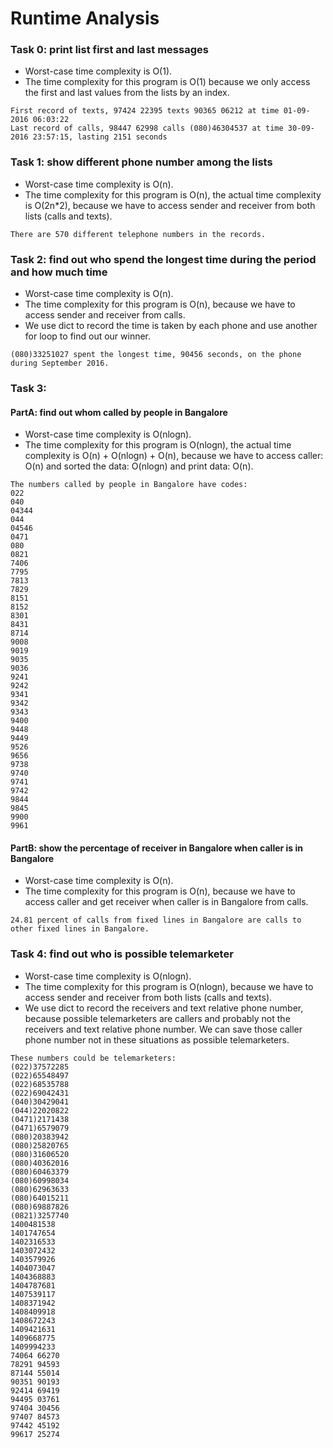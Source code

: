# Runtime Analysis

### Task 0: print list first and last messages
- Worst-case time complexity is O(1).
- The time complexity for this program is O(1) because we only access the first and last values from the lists by an index.
  
```
First record of texts, 97424 22395 texts 90365 06212 at time 01-09-2016 06:03:22
Last record of calls, 98447 62998 calls (080)46304537 at time 30-09-2016 23:57:15, lasting 2151 seconds
```

### Task 1: show different phone number among the lists
- Worst-case time complexity is O(n).
- The time complexity for this program is O(n), the actual time complexity is O(2n*2), because we have to access sender and receiver from both lists (calls and texts).

```
There are 570 different telephone numbers in the records.
```

### Task 2: find out who spend the longest time during the period and how much time

- Worst-case time complexity is O(n).
- The time complexity for this program is O(n), because we have to access sender and receiver from calls.
- We use dict to record the time is taken by each phone and use another for loop to find out our winner.

```
(080)33251027 spent the longest time, 90456 seconds, on the phone during September 2016.
```

### Task 3: 
#### PartA: find out whom called by people in Bangalore

- Worst-case time complexity is O(nlogn).
- The time complexity for this program is O(nlogn), the actual time complexity is O(n) + O(nlogn) + O(n), because we have to access caller: O(n) and sorted the data: O(nlogn) and print data: O(n).

```
The numbers called by people in Bangalore have codes:
022
040
04344
044
04546
0471
080
0821
7406
7795
7813
7829
8151
8152
8301
8431
8714
9008
9019
9035
9036
9241
9242
9341
9342
9343
9400
9448
9449
9526
9656
9738
9740
9741
9742
9844
9845
9900
9961
```

#### PartB: show the percentage of receiver in Bangalore when caller is in Bangalore

- Worst-case time complexity is O(n).
- The time complexity for this program is O(n), because we have to access caller and get receiver when caller is in Bangalore from calls.

```
24.81 percent of calls from fixed lines in Bangalore are calls to other fixed lines in Bangalore.
```

### Task 4: find out who is possible telemarketer

- Worst-case time complexity is O(nlogn).
- The time complexity for this program is O(nlogn), because we have to access sender and receiver from both lists (calls and texts).
- We use dict to record the receivers and text relative phone number, because possible telemarketers are callers and probably not the receivers and text relative phone number. We can save those caller phone number not in these situations as possible telemarketers.

```
These numbers could be telemarketers:
(022)37572285
(022)65548497
(022)68535788
(022)69042431
(040)30429041
(044)22020822
(0471)2171438
(0471)6579079
(080)20383942
(080)25820765
(080)31606520
(080)40362016
(080)60463379
(080)60998034
(080)62963633
(080)64015211
(080)69887826
(0821)3257740
1400481538
1401747654
1402316533
1403072432
1403579926
1404073047
1404368883
1404787681
1407539117
1408371942
1408409918
1408672243
1409421631
1409668775
1409994233
74064 66270
78291 94593
87144 55014
90351 90193
92414 69419
94495 03761
97404 30456
97407 84573
97442 45192
99617 25274
```
